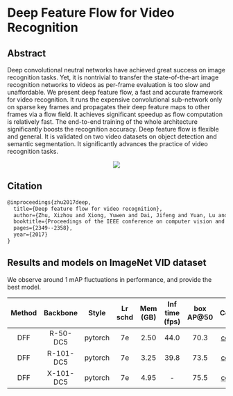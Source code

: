 # Deep Feature Flow for Video Recognition

## Abstract

<!-- [ABSTRACT] -->

Deep convolutional neutral networks have achieved great success on image recognition tasks. Yet, it is nontrivial to transfer the state-of-the-art image recognition networks to videos as per-frame evaluation is too slow and unaffordable. We present deep feature flow, a fast and accurate framework for video recognition. It runs the expensive convolutional sub-network only on sparse key frames and propagates their deep feature maps to other frames via a flow field. It achieves significant speedup as flow computation is relatively fast. The end-to-end training of the whole architecture significantly boosts the recognition accuracy. Deep feature flow is flexible and general. It is validated on two video datasets on object detection and semantic segmentation. It significantly advances the practice of video recognition tasks.

<!-- [IMAGE] -->

<div align="center">
  <img src="https://user-images.githubusercontent.com/34888372/142985441-53afc070-6646-404b-869a-e967dc92bde6.png"/>
</div>

## Citation

<!-- [ALGORITHM] -->

```latex
@inproceedings{zhu2017deep,
  title={Deep feature flow for video recognition},
  author={Zhu, Xizhou and Xiong, Yuwen and Dai, Jifeng and Yuan, Lu and Wei, Yichen},
  booktitle={Proceedings of the IEEE conference on computer vision and pattern recognition},
  pages={2349--2358},
  year={2017}
}
```

## Results and models on ImageNet VID dataset

We observe around 1 mAP fluctuations in performance, and provide the best model.

| Method | Backbone  |  Style  | Lr schd | Mem (GB) | Inf time (fps) | box AP@50 |                              Config                              |                                                                                                                                                                   Download                                                                                                                                                                   |
| :----: | :-------: | :-----: | :-----: | :------: | :------------: | :-------: | :--------------------------------------------------------------: | :------------------------------------------------------------------------------------------------------------------------------------------------------------------------------------------------------------------------------------------------------------------------------------------------------------------------------------------: |
|  DFF   | R-50-DC5  | pytorch |   7e    |   2.50   |      44.0      |   70.3    |  [config](dff_faster-rcnn-resnet50-dc5_8x1bs-7e_imagenetvid.py)  |   [model](https://download.openmmlab.com/mmtracking/vid/dff/dff_faster_rcnn_r50_dc5_1x_imagenetvid/dff_faster_rcnn_r50_dc5_1x_imagenetvid_20201227_213250-548911a4.pth) \| [log](https://download.openmmlab.com/mmtracking/vid/dff/dff_faster_rcnn_r50_dc5_1x_imagenetvid/dff_faster_rcnn_r50_dc5_1x_imagenetvid_20201227_213250.log.json)   |
|  DFF   | R-101-DC5 | pytorch |   7e    |   3.25   |      39.8      |   73.5    | [config](dff_faster-rcnn-resnet101-dc5_8x1bs-7e_imagenetvid.py)  | [model](https://download.openmmlab.com/mmtracking/vid/dff/dff_faster_rcnn_r101_dc5_1x_imagenetvid/dff_faster_rcnn_r101_dc5_1x_imagenetvid_20201218_172720-ad732e17.pth) \| [log](https://download.openmmlab.com/mmtracking/vid/dff/dff_faster_rcnn_r101_dc5_1x_imagenetvid/dff_faster_rcnn_r101_dc5_1x_imagenetvid_20201218_172720.log.json) |
|  DFF   | X-101-DC5 | pytorch |   7e    |   4.95   |       -        |   75.5    | [config](dff_faster-rcnn-resnext101-dc5_8x1bs-7e_imagenetvid.py) | [model](https://download.openmmlab.com/mmtracking/vid/dff/dff_faster_rcnn_x101_dc5_1x_imagenetvid/dff_faster_rcnn_x101_dc5_1x_imagenetvid_20210819_095932-0a9e6cb5.pth) \| [log](https://download.openmmlab.com/mmtracking/vid/dff/dff_faster_rcnn_x101_dc5_1x_imagenetvid/dff_faster_rcnn_x101_dc5_1x_imagenetvid_20210819_095932.log.json) |
